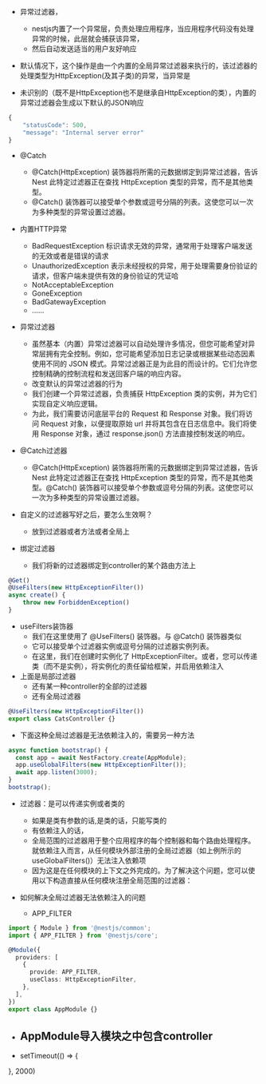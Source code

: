 - 异常过滤器，
    - nestjs内置了一个异常层，负责处理应用程序，当应用程序代码没有处理异常的时候，此层就会捕获该异常，
    - 然后自动发送适当的用户友好响应

- 默认情况下，这个操作是由一个内置的全局异常过滤器来执行的，该过滤器的处理类型为HttpException(及其子类)的异常，当异常是
- 未识别的（既不是HttpException也不是继承自HttpException的类），内置的异常过滤器会生成以下默认的JSON响应
```javascript
{
    "statusCode": 500,
    "message": "Internal server error"
}
```


- @Catch
    - @Catch(HttpException) 装饰器将所需的元数据绑定到异常过滤器，告诉 Nest 此特定过滤器正在查找 HttpException 类型的异常，而不是其他类型。
    - @Catch() 装饰器可以接受单个参数或逗号分隔的列表。这使您可以一次为多种类型的异常设置过滤器。

- 内置HTTP异常
    - BadRequestException 标识请求无效的异常，通常用于处理客户端发送的无效或者是错误的请求
    - UnauthorizedException 表示未经授权的异常，用于处理需要身份验证的请求，但客户端未提供有效的身份验证的凭证哈
    - NotAcceptableException
    - GoneException
    - BadGatewayException
    - ......

- 异常过滤器
    - 虽然基本（内置）异常过滤器可以自动处理许多情况，但您可能希望对异常层拥有完全控制。例如，您可能希望添加日志记录或根据某些动态因素使用不同的 JSON 模式。异常过滤器正是为此目的而设计的。它们允许您控制精确的控制流程和发送回客户端的响应内容。
    - 改变默认的异常过滤器的行为
    - 我们创建一个异常过滤器，负责捕获 HttpException 类的实例，并为它们实现自定义响应逻辑。
    - 为此，我们需要访问底层平台的 Request 和 Response 对象。我们将访问 Request 对象，以便提取原始 url 并将其包含在日志信息中。我们将使用 Response 对象，通过 response.json() 方法直接控制发送的响应。

- @Catch过滤器
    - @Catch(HttpException) 装饰器将所需的元数据绑定到异常过滤器，告诉 Nest 此特定过滤器正在查找 HttpException 类型的异常，而不是其他类型。@Catch() 装饰器可以接受单个参数或逗号分隔的列表。这使您可以一次为多种类型的异常设置过滤器。

- 自定义的过滤器写好之后，要怎么生效啊？
    - 放到过滤器或者方法或者全局上

- 绑定过滤器
    - 我们将新的过滤器绑定到controller的某个路由方法上
```typescript
@Get()
@UseFilters(new HttpExceptionFilter())
async create() {
    throw new ForbiddenException()
}

```
- useFilters装饰器
    - 我们在这里使用了 @UseFilters() 装饰器。与 @Catch() 装饰器类似
    - 它可以接受单个过滤器实例或逗号分隔的过滤器实例列表。
    - 在这里，我们在创建时实例化了 HttpExceptionFilter。或者，您可以传递类（而不是实例），将实例化的责任留给框架，并启用依赖注入
- 上面是局部过滤器
    - 还有某一种controller的全部的过滤器
    - 还有全局过滤器
```typescript
@UseFilters(new HttpExceptionFilter())
export class CatsController {}
```
- 下面这种全局过滤器是无法依赖注入的，需要另一种方法

```typescript
async function bootstrap() {
  const app = await NestFactory.create(AppModule);
  app.useGlobalFilters(new HttpExceptionFilter());
  await app.listen(3000);
}
bootstrap();

```
    
- 过滤器：是可以传递实例或者类的
    - 如果是类有参数的话,是类的话，只能写类的
    - 有依赖注入的话，
    - 全局范围的过滤器用于整个应用程序的每个控制器和每个路由处理程序。就依赖注入而言，从任何模块外部注册的全局过滤器（如上例所示的 useGlobalFilters()）无法注入依赖项
    - 因为这是在任何模块的上下文之外完成的。为了解决这个问题，您可以使用以下构造直接从任何模块注册全局范围的过滤器：

- 如何解决全局过滤器无法依赖注入的问题
    - APP_FILTER

```typescript
import { Module } from '@nestjs/common';
import { APP_FILTER } from '@nestjs/core';

@Module({
  providers: [
    {
      provide: APP_FILTER,
      useClass: HttpExceptionFilter,
    },
  ],
})
export class AppModule {}

```

- AppModule导入模块之中包含controller
    - 
- setTimeout(() => {

}, 2000)